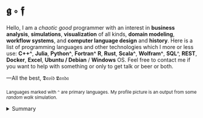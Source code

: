 # 𝖌 ∘ 𝖋

Hello, I am a _chaotic good_ programmer with an interest in __business analysis__, __simulations__, __visualization__ of all kinds, __domain modeling__, __workflow systems__, and __computer language design__ and __history__. Here is a list of programming languages and other technologies which I more or less use: __C++^__, __Julia__, __Python^__, __Fortran^__  __R__, __Rust__, __Scala^__, __Wolfram^__, __SQL__^, __REST__, __Docker__, __Excel__, __Ubuntu / Debian__ / __Windows__ OS. Feel free to contact me if you want to help with something or only to get talk or beer or both.

&mdash;All the best, 𝕯𝔞𝔳𝔦𝔡 𝕷𝔞𝔫𝔡𝔞

<sub>Languages marked with `^` are primary languages.</sub>
<sub>My profile picture is an output from some _random walk_ simulation.</sub>

<details>
<summary>Summary</summary>

<img src="http://www.madmusick.cz/obaly/darkthrone_under-a-funeral-moon-big.jpg" width="100%" />

<blockquote>
    Code tells you how; Comments tell you why.</br>
    &mdash;Jeff Atwood (aka Coding Horror)
</blockquote>

<blockquote>
    Programming in C++ is a true art because it is so subjective.</br>
    &mdash;David Landa
</blockquote>

</details>
